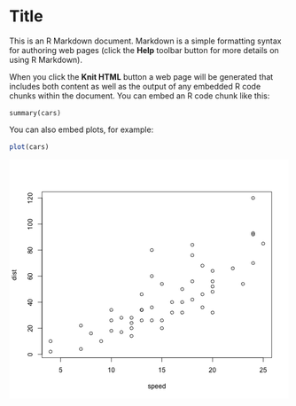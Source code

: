 Title
========================================================

This is an R Markdown document. Markdown is a simple formatting syntax for authoring web pages (click the **Help** toolbar button for more details on using R Markdown).

When you click the **Knit HTML** button a web page will be generated that includes both content as well as the output of any embedded R code chunks within the document. You can embed an R code chunk like this:

```
summary(cars)
```

You can also embed plots, for example:


```r
plot(cars)
```

![plot of chunk unnamed-chunk-1](figure/unnamed-chunk-1.png) 

